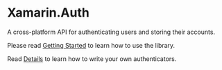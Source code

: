 # Xamarin.Auth

A cross-platform API for authenticating users and storing their accounts.

Please read [Getting Started](https://github.com/xamarin/Xamarin.Auth/blob/master/GettingStarted.md) to learn how to use the library.

Read [Details](https://github.com/xamarin/Xamarin.Auth/blob/master/Details.md) to learn how to write your own authenticators.

